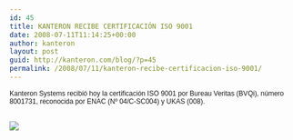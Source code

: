 ```yaml
---
id: 45
title: KANTERON RECIBE CERTIFICACIÓN ISO 9001
date: 2008-07-11T11:14:25+00:00
author: kanteron
layout: post
guid: http://kanteron.com/blog/?p=45
permalink: /2008/07/11/kanteron-recibe-certificacion-iso-9001/
---
```

<p style="font: normal normal normal 12px/normal Helvetica;margin: 0px">
  Kanteron Systems recibió hoy la certificación ISO 9001 por Bureau Veritas (BVQi), número 8001731, reconocida por ENAC (Nº 04/C-SC004) y UKAS (008).
</p>

<p style="font: normal normal normal 12px/normal Helvetica;margin: 0px">
  &nbsp;
</p>

<p style="font: normal normal normal 12px/normal Helvetica;margin: 0px">
  &nbsp;
</p>

<p style="font: normal normal normal 12px/normal Helvetica;margin: 0px">
  <span style="font-family: Times, 'Times New Roman', Times, serif;font-size: medium" class="Apple-style-span"><img src="http://farm3.static.flickr.com/2220/2732998862_b772a16dd6_m.jpg" /></span>
</p>